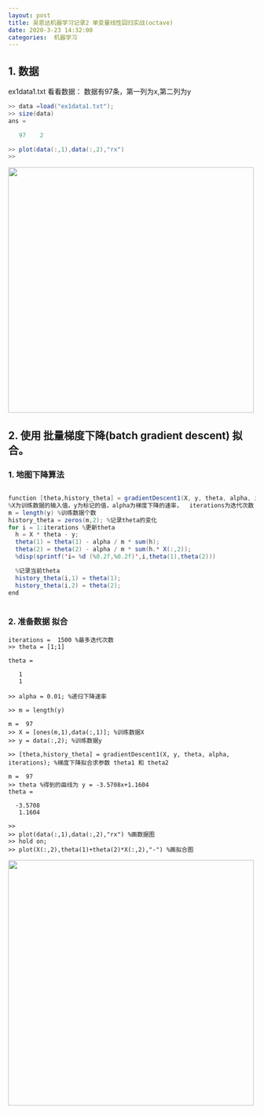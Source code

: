 ```yaml
---
layout: post
title: 吴恩达机器学习记录2 单变量线性回归实战(octave)
date: 2020-3-23 14:32:00
categories:  机器学习
---
```


## 1. 数据
ex1data1.txt
看看数据：
数据有97条，第一列为x,第二列为y

```java
>> data =load("ex1data1.txt");
>> size(data)
ans =

   97    2

>> plot(data(:,1),data(:,2),"rx")
>>
```

<img src="https://raw.githubusercontent.com/QuietListener/quietlistener.github.io/master/images/20200323-lr-octave1.jpg" width="500"> 


## 2. 使用 批量梯度下降(batch gradient descent) 拟合。

### 1. 地图下降算法
```java

function [theta,history_theta] = gradientDescent1(X, y, theta, alpha, iterations)  
%X为训练数据的输入值，y为标记的值，alpha为梯度下降的速率，  iterations为迭代次数
m = length(y) %训练数据个数
history_theta = zeros(m,2); %记录theta的变化
for i = 1:iterations %更新theta
  h = X * theta - y;
  theta(1) = theta(1) - alpha / m * sum(h);       
  theta(2) = theta(2) - alpha / m * sum(h.* X(:,2));
  %disp(sprintf('i= %d (%0.2f,%0.2f)',i,theta(1),theta(2)))

  %记录当前theta 
  history_theta(i,1) = theta(1);
  history_theta(i,2) = theta(2);
end
  
```


### 2. 准备数据 拟合
```
iterations =  1500 %最多迭代次数
>> theta = [1;1]

theta =

   1
   1

>> alpha = 0.01; %递归下降速率

>> m = length(y)

m =  97
>> X = [ones(m,1),data(:,1)]; %训练数据X
>> y = data(:,2); %训练数据y

>> [theta,history_theta] = gradientDescent1(X, y, theta, alpha, iterations); %梯度下降拟合求参数 theta1 和 theta2

m =  97
>> theta %得到的曲线为 y = -3.5708x+1.1604
theta =

  -3.5708
   1.1604

>>
>> plot(data(:,1),data(:,2),"rx") %画数据图
>> hold on;
>> plot(X(:,2),theta(1)+theta(2)*X(:,2),"-") %画拟合图
```


<img src="https://raw.githubusercontent.com/QuietListener/quietlistener.github.io/master/images/20200323-lr-octave2.jpg" width="500"> 